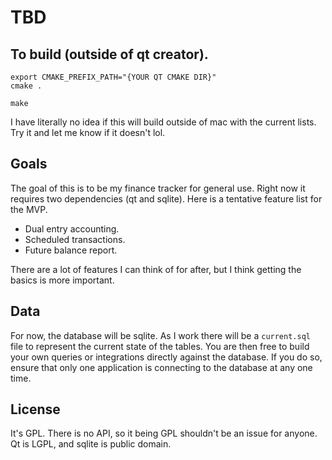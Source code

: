 # TBD

## To build (outside of qt creator).

```
export CMAKE_PREFIX_PATH="{YOUR QT CMAKE DIR}"
cmake .

make
```

I have literally no idea if this will build outside of mac with the current lists. Try it and let me know if it doesn't
lol.

## Goals

The goal of this is to be my finance tracker for general use. Right now it requires two dependencies (qt and sqlite).
Here is a tentative feature list for the MVP.

- Dual entry accounting.
- Scheduled transactions.
- Future balance report.

There are a lot of features I can think of for after, but I think getting the basics is more important.

## Data

For now, the database will be sqlite. As I work there will be a `current.sql` file to represent the current state of the
tables. You are then free to build your own queries or integrations directly against the database. If you do so, ensure
that only one application is connecting to the database at any one time.

## License

It's GPL. There is no API, so it being GPL shouldn't be an issue for anyone. Qt is LGPL, and sqlite is public domain.

